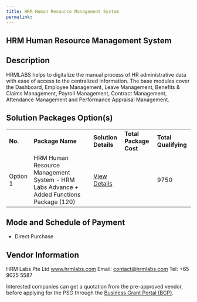 ```yaml
---
title: HRM Human Resource Management System
permalink: 
---
```


## HRM Human Resource Management System

## Description

HRMLABS helps to digitalize the manual process of HR administrative data with ease of access to the centralized information. The base modules cover the Dashboard, Employee Management, Leave Management, Benefits & Claims Management, Payroll Management, Contract Management, Attendance Management and Performance Appraisal Management.

## Solution Packages Option(s)

<table>
<tr>
<td><b>No.</b></td>
<td><b>Package Name</b></td>
<td><b>Solution Details</b></td>
<td><b>Total Package Cost</b></td>
<td><b>Total Qualifying</b></td>
</tr>
<tr>
<td>Option 1</td>
<td>HRM Human Resource Management System - HRM Labs Advance + Added Functions Package (120)</td>
<td><a href='https://www.gobusiness.gov.sg/images/psg/HRM_Labs_20200043_Annex_3_20200625151521_Part_3.pdf'>View Details</a></td>
<td></td>
<td>9750</td>
</tr>
</table>

## Mode and Schedule of Payment

 - Direct Purchase

## Vendor Information

 HRM Labs Pte Ltd
www.hrmlabs.com
Email: contact@hrmlabs.com
Tel: +65 9025 5587

Interested companies can get a quotation from the pre-approved vendor, before applying for the PSG through the <a href='https://www.businessgrants.gov.sg/'>Business Grant Portal (BGP)</a>.
